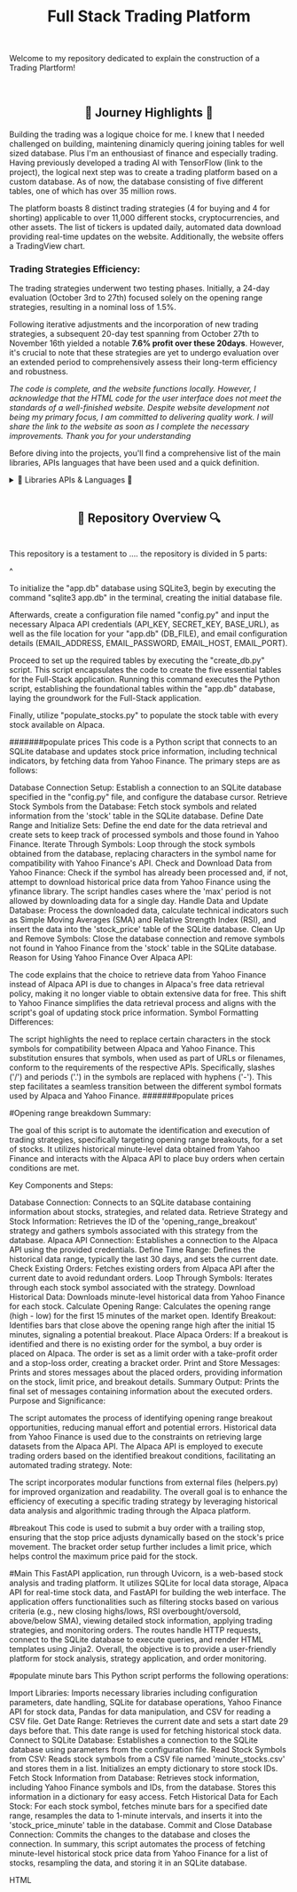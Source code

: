 <h1 align="center">Full Stack Trading Platform</h1>

<br>

Welcome to my repository dedicated to explain the construction of a Trading Plartform!

<br>

<h2 align="center">🌅 Journey Highlights 🌅</h2>
<p>
Building the trading was a logique choice for me. I knew that I needed challenged on building, maintening dinamicly quering joining tables for well sized database. Plus I'm an enthousiast of finance and especially trading. Having previously developed a trading AI with TensorFlow (link to the project), the logical next step was to create a trading platform based on a custom database. As of now, the database consisting of five different tables, one of which has over 35 million rows.

The platform boasts 8 distinct trading strategies (4 for buying and 4 for shorting) applicable to over 11,000 different stocks, cryptocurrencies, and other assets. The list of tickers is updated daily, automated data download providing real-time updates on the website. Additionally, the website offers a TradingView chart.

<h3>Trading Strategies Efficiency:</h3>
The trading strategies underwent two testing phases. Initially, a 24-day evaluation (October 3rd to 27th) focused solely on the opening range strategies, resulting in a nominal loss of 1.5%. 

Following iterative adjustments and the incorporation of new trading strategies, a subsequent 20-day test spanning from October 27th to November 16th yielded a notable **7.6% profit over these 20days**. However, it's crucial to note that these strategies are yet to undergo evaluation over an extended period to comprehensively assess their long-term efficiency and robustness.

*The code is complete, and the website functions locally. However, I acknowledge that the HTML code for the user interface does not meet the standards of a well-finished website. Despite website development not being my primary focus, I am committed to delivering quality work. I will share the link to the website as soon as I complete the necessary improvements. Thank you for your understanding*


Before diving into the projects, you'll find a comprehensive list of the main libraries, APIs languages that have been used and a quick definition.
</p>


<details>
  <h2 align="center"> 📖 Libraries APIs & Languages 📖 </h2>
  
  <summary> 📖 Libraries APIs & Languages 📖</summary> 
<p>

  <h3>Languages</h3>

**Python:** Main language used to deliver every functionalities linked to trading and data downloading

**SQLit:e** To create, maintain and dynamicly maintain a 5GB data base with 5 different tables and +35 millions rows

**HTML:** Used to create the Trading platform interface and website functionalities.

  <h3>Python Libraries & APIs</h3>
  
**SQLite3:** Python library that enables the use of SQLite within PythonLibrary permitting to use SQLite within python

**Alpaca_trade_ap:i** Python API that allows the utilization of Alpaca's functions, enabling real-time market trading for free, with a focus on algorithmic trading strategies.

**ta-lib:** A technical analysis library in Python, providing tools and functions for analyzing financial markets and making informed trading decisions based on technical indicators.

**Backtrader:** Python framework for developing and testing trading strategies, offering extensive functionality for backtesting and optimizing strategies before deploying them in live markets.

**FastAPI (Jinja2Templates):** FastAPI is a modern, fast web framework for building APIs with Python, and Jinja2Templates is a template engine used for creating dynamic HTML templates in conjunction with FastAPI.

**Semantic-UI:** A user interface framework that utilizes HTML to create a responsive and visually appealing design for the trading platform.

**Crontab:** A time-based job scheduler, used in this context to schedule and automate periodic tasks within the trading platform.

**yfinance (yahoo finance):** Python library that grants access to real-time financial data from Yahoo Finance, facilitating the retrieval of market information for various assets at no cost.

**trading View:** A platform that provides advanced charting tools and analysis for financial markets, often integrated into trading applications to offer users a comprehensive view of market data and trends.

</p>
  <br>
</details>

<br>

<h2 align="center">🔎 Repository Overview 🔍</h2>
<br>
This repository is a testament to .... the repository is divided in 5 parts:

<br>




^



To initialize the "app.db" database using SQLite3, begin by executing the command "sqlite3 app.db" in the terminal, creating the initial database file.

Afterwards, create a configuration file named "config.py" and input the necessary Alpaca API credentials (API_KEY, SECRET_KEY, BASE_URL), as well as the file location for your "app.db" (DB_FILE), and email configuration details (EMAIL_ADDRESS, EMAIL_PASSWORD, EMAIL_HOST, EMAIL_PORT).

Proceed to set up the required tables by executing the "create_db.py" script. This script encapsulates the code to create the five essential tables for the Full-Stack application. Running this command executes the Python script, establishing the foundational tables within the "app.db" database, laying the groundwork for the Full-Stack application.

Finally, utilize "populate_stocks.py" to populate the stock table with every stock available on Alpaca.

#######populate prices
This code is a Python script that connects to an SQLite database and updates stock price information, including technical indicators, by fetching data from Yahoo Finance. The primary steps are as follows:

Database Connection Setup:
Establish a connection to an SQLite database specified in the "config.py" file, and configure the database cursor.
Retrieve Stock Symbols from the Database:
Fetch stock symbols and related information from the 'stock' table in the SQLite database.
Define Date Range and Initialize Sets:
Define the end date for the data retrieval and create sets to keep track of processed symbols and those found in Yahoo Finance.
Iterate Through Symbols:
Loop through the stock symbols obtained from the database, replacing characters in the symbol name for compatibility with Yahoo Finance's API.
Check and Download Data from Yahoo Finance:
Check if the symbol has already been processed and, if not, attempt to download historical price data from Yahoo Finance using the yfinance library. The script handles cases where the 'max' period is not allowed by downloading data for a single day.
Handle Data and Update Database:
Process the downloaded data, calculate technical indicators such as Simple Moving Averages (SMA) and Relative Strength Index (RSI), and insert the data into the 'stock_price' table of the SQLite database.
Clean Up and Remove Symbols:
Close the database connection and remove symbols not found in Yahoo Finance from the 'stock' table in the SQLite database.
Reason for Using Yahoo Finance Over Alpaca API:

The code explains that the choice to retrieve data from Yahoo Finance instead of Alpaca API is due to changes in Alpaca's free data retrieval policy, making it no longer viable to obtain extensive data for free. This shift to Yahoo Finance simplifies the data retrieval process and aligns with the script's goal of updating stock price information.
Symbol Formatting Differences:

The script highlights the need to replace certain characters in the stock symbols for compatibility between Alpaca and Yahoo Finance. This substitution ensures that symbols, when used as part of URLs or filenames, conform to the requirements of the respective APIs. Specifically, slashes ('/') and periods ('.') in the symbols are replaced with hyphens ('-'). This step facilitates a seamless transition between the different symbol formats used by Alpaca and Yahoo Finance.
#######populate prices




#Opening range breakdown
Summary:

The goal of this script is to automate the identification and execution of trading strategies, specifically targeting opening range breakouts, for a set of stocks. It utilizes historical minute-level data obtained from Yahoo Finance and interacts with the Alpaca API to place buy orders when certain conditions are met.

Key Components and Steps:

Database Connection:
Connects to an SQLite database containing information about stocks, strategies, and related data.
Retrieve Strategy and Stock Information:
Retrieves the ID of the 'opening_range_breakout' strategy and gathers symbols associated with this strategy from the database.
Alpaca API Connection:
Establishes a connection to the Alpaca API using the provided credentials.
Define Time Range:
Defines the historical data range, typically the last 30 days, and sets the current date.
Check Existing Orders:
Fetches existing orders from Alpaca API after the current date to avoid redundant orders.
Loop Through Symbols:
Iterates through each stock symbol associated with the strategy.
Download Historical Data:
Downloads minute-level historical data from Yahoo Finance for each stock.
Calculate Opening Range:
Calculates the opening range (high - low) for the first 15 minutes of the market open.
Identify Breakout:
Identifies bars that close above the opening range high after the initial 15 minutes, signaling a potential breakout.
Place Alpaca Orders:
If a breakout is identified and there is no existing order for the symbol, a buy order is placed on Alpaca.
The order is set as a limit order with a take-profit order and a stop-loss order, creating a bracket order.
Print and Store Messages:
Prints and stores messages about the placed orders, providing information on the stock, limit price, and breakout details.
Summary Output:
Prints the final set of messages containing information about the executed orders.
Purpose and Significance:

The script automates the process of identifying opening range breakout opportunities, reducing manual effort and potential errors.
Historical data from Yahoo Finance is used due to the constraints on retrieving large datasets from the Alpaca API.
The Alpaca API is employed to execute trading orders based on the identified breakout conditions, facilitating an automated trading strategy.
Note:

The script incorporates modular functions from external files (helpers.py) for improved organization and readability.
The overall goal is to enhance the efficiency of executing a specific trading strategy by leveraging historical data analysis and algorithmic trading through the Alpaca platform.

#breakout
This code is used to submit a buy order with a trailing stop, ensuring that the stop price adjusts dynamically based on the stock's price movement. The bracket order setup further includes a limit price, which helps control the maximum price paid for the stock.

#Main
This FastAPI application, run through Uvicorn, is a web-based stock analysis and trading platform. It utilizes SQLite for local data storage, Alpaca API for real-time stock data, and FastAPI for building the web interface. The application offers functionalities such as filtering stocks based on various criteria (e.g., new closing highs/lows, RSI overbought/oversold, above/below SMA), viewing detailed stock information, applying trading strategies, and monitoring orders. The routes handle HTTP requests, connect to the SQLite database to execute queries, and render HTML templates using Jinja2. Overall, the objective is to provide a user-friendly platform for stock analysis, strategy application, and order monitoring.




#populate minute bars
This Python script performs the following operations:

Import Libraries:
Imports necessary libraries including configuration parameters, date handling, SQLite for database operations, Yahoo Finance API for stock data, Pandas for data manipulation, and CSV for reading a CSV file.
Get Date Range:
Retrieves the current date and sets a start date 29 days before that. This date range is used for fetching historical stock data.
Connect to SQLite Database:
Establishes a connection to the SQLite database using parameters from the configuration file.
Read Stock Symbols from CSV:
Reads stock symbols from a CSV file named 'minute_stocks.csv' and stores them in a list. Initializes an empty dictionary to store stock IDs.
Fetch Stock Information from Database:
Retrieves stock information, including Yahoo Finance symbols and IDs, from the database. Stores this information in a dictionary for easy access.
Fetch Historical Data for Each Stock:
For each stock symbol, fetches minute bars for a specified date range, resamples the data to 1-minute intervals, and inserts it into the 'stock_price_minute' table in the database.
Commit and Close Database Connection:
Commits the changes to the database and closes the connection.
In summary, this script automates the process of fetching minute-level historical stock price data from Yahoo Finance for a list of stocks, resampling the data, and storing it in an SQLite database.









HTML
